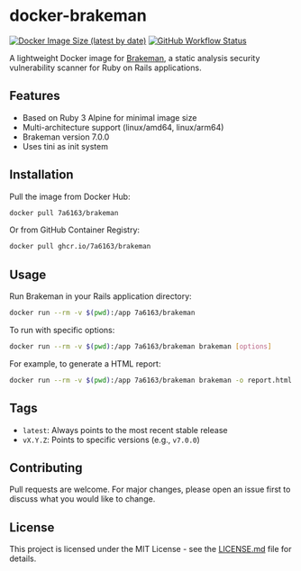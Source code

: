 # docker-brakeman

[![Docker Image Size (latest by date)](https://img.shields.io/docker/image-size/7a6163/brakeman)](https://hub.docker.com/r/7a6163/brakeman)
[![GitHub Workflow Status](https://img.shields.io/github/actions/workflow/status/7a6163/docker-brakeman/docker-build-and-push.yml)](https://github.com/7a6163/docker-brakeman/actions)

A lightweight Docker image for [Brakeman](https://github.com/presidentbeef/brakeman), a static analysis security vulnerability scanner for Ruby on Rails applications.

## Features

- Based on Ruby 3 Alpine for minimal image size
- Multi-architecture support (linux/amd64, linux/arm64)
- Brakeman version 7.0.0
- Uses tini as init system

## Installation

Pull the image from Docker Hub:

```bash
docker pull 7a6163/brakeman
```

Or from GitHub Container Registry:

```bash
docker pull ghcr.io/7a6163/brakeman
```

## Usage

Run Brakeman in your Rails application directory:

```bash
docker run --rm -v $(pwd):/app 7a6163/brakeman
```

To run with specific options:

```bash
docker run --rm -v $(pwd):/app 7a6163/brakeman brakeman [options]
```

For example, to generate a HTML report:

```bash
docker run --rm -v $(pwd):/app 7a6163/brakeman brakeman -o report.html
```

## Tags

- `latest`: Always points to the most recent stable release
- `vX.Y.Z`: Points to specific versions (e.g., `v7.0.0`)

## Contributing

Pull requests are welcome. For major changes, please open an issue first to discuss what you would like to change.

## License

This project is licensed under the MIT License - see the [LICENSE.md](LICENSE.md) file for details.
